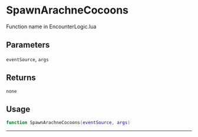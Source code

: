# SpawnArachneCocoons
Function name in EncounterLogic.lua
## Parameters
`eventSource`, `args`
## Returns
`none`
## Usage
```lua
function SpawnArachneCocoons(eventSource, args)
```
---
